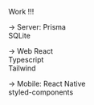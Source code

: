 Work !!!

-> Server:
Prisma<br />
SQLite<br />


-> Web
React<br />
Typescript<br />
Tailwind <br />

-> Mobile:
React Native<br />
styled-components<br />